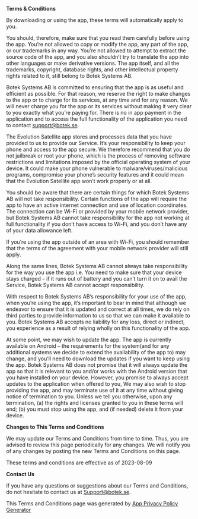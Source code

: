 **Terms & Conditions**

By downloading or using the app, these terms will automatically apply to you.

You should, therefore, make sure that you read them carefully before using the app. You’re not allowed to copy or modify the app, any part of the app, or our trademarks in any way. You’re not allowed to attempt to extract the source code of the app, and you also shouldn’t try to translate the app into other languages or make derivative versions. The app itself, and all the trademarks, copyright, database rights, and other intellectual property rights related to it, still belong to Botek Systems AB.

Botek Systems AB is committed to ensuring that the app is as useful and efficient as possible. For that reason, we reserve the right to make changes to the app or to charge for its services, at any time and for any reason. We will never charge you for the app or its services without making it very clear to you exactly what you’re paying for. There is no in app payment in the application and to access the full functionality of the application you need to contact support@botek.se.

The Evolution Satellite app stores and processes data that you have provided to us to provide our Service. It’s your responsibility to keep your phone and access to the app secure. We therefore recommend that you do not jailbreak or root your phone, which is the process of removing software restrictions and limitations imposed by the official operating system of your device. It could make your phone vulnerable to malware/viruses/malicious programs, compromise your phone’s security features and it could mean that the Evolution Satellite app won’t work properly or at all.

You should be aware that there are certain things for which Botek Systems AB will not take responsibility. Certain functions of the app will require the app to have an active internet connection and use of location coordinates. The connection can be Wi-Fi or provided by your mobile network provider, but Botek Systems AB cannot take responsibility for the app not working at full functionality if you don’t have access to Wi-Fi, and you don’t have any of your data allowance left.

If you’re using the app outside of an area with Wi-Fi, you should remember that the terms of the agreement with your mobile network provider will still apply. 

Along the same lines, Botek Systems AB cannot always take responsibility for the way you use the app i.e. You need to make sure that your device stays charged – if it runs out of battery and you can’t turn it on to avail the Service, Botek Systems AB cannot accept responsibility.

With respect to Botek Systems AB’s responsibility for your use of the app, when you’re using the app, it’s important to bear in mind that although we endeavor to ensure that it is updated and correct at all times, we do rely on third parties to provide information to us so that we can make it available to you. Botek Systems AB accepts no liability for any loss, direct or indirect, you experience as a result of relying wholly on this functionality of the app.

At some point, we may wish to update the app. The app is currently available on Android – the requirements for the system(and for any additional systems we decide to extend the availability of the app to) may change, and you’ll need to download the updates if you want to keep using the app. Botek Systems AB does not promise that it will always update the app so that it is relevant to you and/or works with the Android version that you have installed on your device. However, you promise to always accept updates to the application when offered to you, We may also wish to stop providing the app, and may terminate use of it at any time without giving notice of termination to you. Unless we tell you otherwise, upon any termination, (a) the rights and licenses granted to you in these terms will end; (b) you must stop using the app, and (if needed) delete it from your device.

**Changes to This Terms and Conditions**

We may update our Terms and Conditions from time to time. Thus, you are advised to review this page periodically for any changes. We will notify you of any changes by posting the new Terms and Conditions on this page.

These terms and conditions are effective as of 2023-08-09

**Contact Us**

If you have any questions or suggestions about our Terms and Conditions, do not hesitate to contact us at Support@botek.se.

This Terms and Conditions page was generated by [App Privacy Policy Generator](https://app-privacy-policy-generator.nisrulz.com/)
